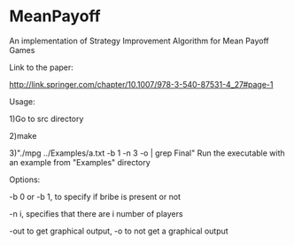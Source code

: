 # MeanPayoff
An implementation of Strategy Improvement Algorithm for Mean Payoff Games

Link to the paper:

http://link.springer.com/chapter/10.1007/978-3-540-87531-4_27#page-1

Usage:

1)Go to src directory

2)make

3)"./mpg ../Examples/a.txt -b 1 -n 3 -o | grep Final" Run the executable with an example from "Examples" directory

Options:

-b 0 or -b 1, to specify if bribe is present or not

-n i, specifies that there are i number of players

-out to get graphical output, -o to not get a graphical output

